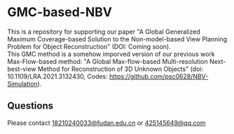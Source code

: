 # GMC-based-NBV
  This is a repository for supporting our paper "A Global Generalized Maximum Coverage-based Solution to the Non-model-based View Planning Problem for Object Reconstruction" (DOI: Coming soon).
<br>
  This GMC method is a somehow imporved version of our previous work Max-Flow-based method: "A Global Max-flow-based Multi-resolution Next-best-view Method for Reconstruction of 3D Unknown Objects" (doi: 10.1109/LRA.2021.3132430, Codes: https://github.com/psc0628/NBV-Simulation).
## Questions
Please contact 18210240033@fudan.edu.cn or 425145649@qq.com
